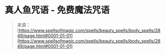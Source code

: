 <!--yml

category: 未分类

date: 2024-06-12 18:36:33

-->

# 真人鱼咒语 - 免费魔法咒语

> 来源：[https://www.spellsofmagic.com/spells/beauty_spells/body_spells/2849/page.html#0001-01-01](https://www.spellsofmagic.com/spells/beauty_spells/body_spells/2849/page.html#0001-01-01)
